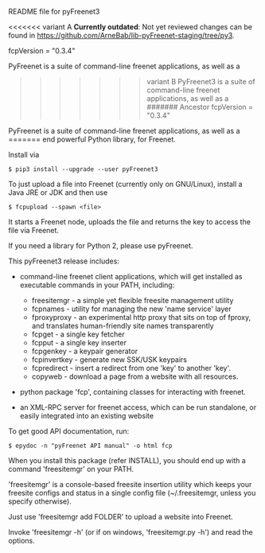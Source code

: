 README file for pyFreenet3

<<<<<<< variant A
**Currently outdated**: Not yet reviewed changes can be found in 
<https://github.com/ArneBab/lib-pyFreenet-staging/tree/py3>.

fcpVersion = "0.3.4"


PyFreenet is a suite of command-line freenet applications, as well as a
>>>>>>> variant B
PyFreenet3 is a suite of command-line freenet applications, as well as a
####### Ancestor
fcpVersion = "0.3.4"


PyFreenet is a suite of command-line freenet applications, as well as a
======= end
powerful Python library, for Freenet.


Install via 

    $ pip3 install --upgrade --user pyFreenet3


To just upload a file into Freenet (currently only on GNU/Linux), install a Java JRE or JDK and then use

    $ fcpupload --spawn <file>

It starts a Freenet node, uploads the file and returns the key to access the file via Freenet.


If you need a library for Python 2, please use pyFreenet.


This pyFreenet3 release includes:

 - command-line freenet client applications, which will get installed as
   executable commands in your PATH, including:

     - freesitemgr - a simple yet flexible freesite management utility
     - fcpnames - utility for managing the new 'name service' layer
     - fproxyproxy - an experimental http proxy that sits on top of
       fproxy, and translates human-friendly site names transparently
     - fcpget - a single key fetcher
     - fcpput - a single key inserter
     - fcpgenkey - a keypair generator
     - fcpinvertkey - generate new SSK/USK keypairs
     - fcpredirect - insert a redirect from one 'key' to another 'key'.
     - copyweb - download a page from a website with all resources.

 - python package 'fcp', containing classes for interacting with freenet.

 - an XML-RPC server for freenet access, which can be run standalone, or
   easily integrated into an existing website

To get good API documentation, run:

    $ epydoc -n "pyFreenet API manual" -o html fcp

When you install this package (refer INSTALL), you should 
end up with a command 'freesitemgr' on your PATH.

'freesitemgr' is a console-based freesite insertion utility
which keeps your freesite configs and status in a single
config file (~/.freesitemgr, unless you specify otherwise).

Just use 'freesitemgr add FOLDER' to upload a website into Freenet.

Invoke 'freesitemgr -h' (or if on windows, 'freesitemgr.py -h')
and read the options.

